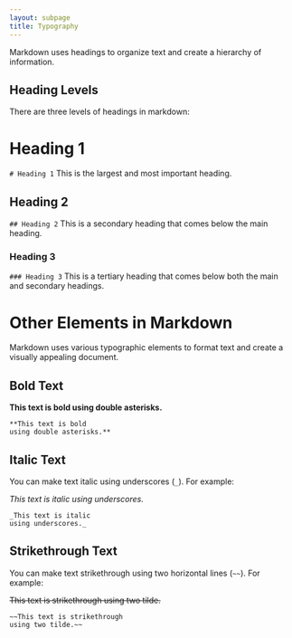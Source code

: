 ```yaml
---
layout: subpage
title: Typography
---
```


Markdown uses headings to organize text and create a hierarchy of information.

## Heading Levels

There are three levels of headings in markdown:

# Heading 1

`# Heading 1` This is the largest and most important heading.

## Heading 2

`## Heading 2` This is a secondary heading that comes below the main heading.

### Heading 3

`### Heading 3` This is a tertiary heading that comes below both the main and secondary headings.

# Other Elements in Markdown

Markdown uses various typographic elements to format text and create a visually appealing document.

## Bold Text

**This text is bold using double asterisks.** 

```
**This text is bold
using double asterisks.**
```

## Italic Text

You can make text italic using underscores (`_`). For example:

_This text is italic using underscores._

```
_This text is italic
using underscores._
```

## Strikethrough Text

You can make text strikethrough using two horizontal lines (`~~`). For example:

~~This text is strikethrough using two tilde.~~

```
~~This text is strikethrough
using two tilde.~~
```

